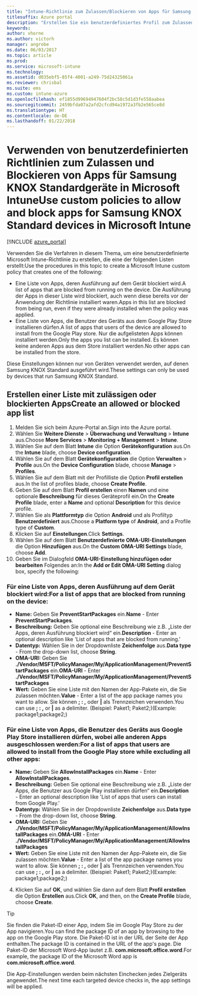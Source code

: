 ```yaml
---
title: "Intune-Richtlinie zum Zulassen/Blockieren von Apps für Samsung KNOX"
titlesuffix: Azure portal
description: "Erstellen Sie ein benutzerdefiniertes Profil zum Zulassen und Blockieren von Apps für Samsung KNOX Standard-Geräte.\""
keywords: 
author: vhorne
ms.author: victorh
manager: angrobe
ms.date: 06/03/2017
ms.topic: article
ms.prod: 
ms.service: microsoft-intune
ms.technology: 
ms.assetid: d035ebf5-85f4-4001-a249-75d24325061a
ms.reviewer: chrisbal
ms.suite: ems
ms.custom: intune-azure
ms.openlocfilehash: ef1855d99694947604f2bc58c5d1d3fe558aabea
ms.sourcegitcommit: 2459bfda07a2afd2cfcd94a1972a3fb2e565ce8d
ms.translationtype: HT
ms.contentlocale: de-DE
ms.lasthandoff: 01/22/2018
---
```

# <a name="use-custom-policies-to-allow-and-block-apps-for-samsung-knox-standard-devices-in-microsoft-intune"></a><span data-ttu-id="86f0b-103">Verwenden von benutzerdefinierten Richtlinien zum Zulassen und Blockieren von Apps für Samsung KNOX Standardgeräte in Microsoft Intune</span><span class="sxs-lookup"><span data-stu-id="86f0b-103">Use custom policies to allow and block apps for Samsung KNOX Standard devices in Microsoft Intune</span></span>

[!INCLUDE [azure_portal](./includes/azure_portal.md)]

<span data-ttu-id="86f0b-104">Verwenden Sie die Verfahren in diesem Thema, um eine benutzerdefinierte Microsoft Intune-Richtlinie zu erstellen, die eine der folgenden Listen erstellt:</span><span class="sxs-lookup"><span data-stu-id="86f0b-104">Use the procedures in this topic to create a Microsoft Intune custom policy that creates one of the following:</span></span>

- <span data-ttu-id="86f0b-105">Eine Liste von Apps, deren Ausführung auf dem Gerät blockiert wird.</span><span class="sxs-lookup"><span data-stu-id="86f0b-105">A list of apps that are blocked from running on the device.</span></span> <span data-ttu-id="86f0b-106">Die Ausführung der Apps in dieser Liste wird blockiert, auch wenn diese bereits vor der Anwendung der Richtlinie installiert waren.</span><span class="sxs-lookup"><span data-stu-id="86f0b-106">Apps in this list are blocked from being run, even if they were already installed when the policy was applied.</span></span>
- <span data-ttu-id="86f0b-107">Eine Liste von Apps, die Benutzer des Geräts aus dem Google Play Store installieren dürfen.</span><span class="sxs-lookup"><span data-stu-id="86f0b-107">A list of apps that users of the device are allowed to install from the Google Play store.</span></span> <span data-ttu-id="86f0b-108">Nur die aufgelisteten Apps können installiert werden.</span><span class="sxs-lookup"><span data-stu-id="86f0b-108">Only the apps you list can be installed.</span></span> <span data-ttu-id="86f0b-109">Es können keine anderen Apps aus dem Store installiert werden.</span><span class="sxs-lookup"><span data-stu-id="86f0b-109">No other apps can be installed from the store.</span></span>

<span data-ttu-id="86f0b-110">Diese Einstellungen können nur von Geräten verwendet werden, auf denen Samsung KNOX Standard ausgeführt wird.</span><span class="sxs-lookup"><span data-stu-id="86f0b-110">These settings can only be used by devices that run Samsung KNOX Standard.</span></span>

## <a name="create-an-allowed-or-blocked-app-list"></a><span data-ttu-id="86f0b-111">Erstellen einer Liste mit zulässigen oder blockierten Apps</span><span class="sxs-lookup"><span data-stu-id="86f0b-111">Create an allowed or blocked app list</span></span>

1. <span data-ttu-id="86f0b-112">Melden Sie sich beim Azure-Portal an.</span><span class="sxs-lookup"><span data-stu-id="86f0b-112">Sign into the Azure portal.</span></span>
2. <span data-ttu-id="86f0b-113">Wählen Sie **Weitere Dienste** > **Überwachung und Verwaltung** > **Intune** aus.</span><span class="sxs-lookup"><span data-stu-id="86f0b-113">Choose **More Services** > **Monitoring + Management** > **Intune**.</span></span>
3. <span data-ttu-id="86f0b-114">Wählen Sie auf dem Blatt **Intune** die Option **Gerätekonfiguration** aus.</span><span class="sxs-lookup"><span data-stu-id="86f0b-114">On the **Intune** blade, choose **Device configuration**.</span></span>
2. <span data-ttu-id="86f0b-115">Wählen Sie auf dem Blatt **Gerätekonfiguration** die Option **Verwalten** > **Profile** aus.</span><span class="sxs-lookup"><span data-stu-id="86f0b-115">On the **Device Configuration** blade, choose **Manage** > **Profiles**.</span></span>
2. <span data-ttu-id="86f0b-116">Wählen Sie auf dem Blatt mit der Profilliste die Option **Profil erstellen** aus.</span><span class="sxs-lookup"><span data-stu-id="86f0b-116">In the list of profiles blade, choose **Create Profile**.</span></span>
3. <span data-ttu-id="86f0b-117">Geben Sie auf dem Blatt **Profil erstellen** einen **Namen** und eine optionale **Beschreibung** für dieses Geräteprofil ein.</span><span class="sxs-lookup"><span data-stu-id="86f0b-117">On the **Create Profile** blade, enter a **Name** and optional **Description** for this device profile.</span></span>
2. <span data-ttu-id="86f0b-118">Wählen Sie als **Plattformtyp** die Option **Android** und als Profiltyp **Benutzerdefiniert** aus.</span><span class="sxs-lookup"><span data-stu-id="86f0b-118">Choose a **Platform type** of **Android**, and a Profile type of **Custom**.</span></span>
3. <span data-ttu-id="86f0b-119">Klicken Sie auf **Einstellungen**.</span><span class="sxs-lookup"><span data-stu-id="86f0b-119">Click **Settings**.</span></span>
3. <span data-ttu-id="86f0b-120">Wählen Sie auf dem Blatt **Benutzerdefinierte OMA-URI-Einstellungen** die Option **Hinzufügen** aus.</span><span class="sxs-lookup"><span data-stu-id="86f0b-120">On the **Custom OMA-URI Settings** blade, choose **Add**.</span></span>
4. <span data-ttu-id="86f0b-121">Geben Sie im Dialogfeld **OMA-URI-Einstellung hinzufügen oder bearbeiten** Folgendes an:</span><span class="sxs-lookup"><span data-stu-id="86f0b-121">In the **Add or Edit OMA-URI Setting** dialog box, specify the following:</span></span>

### <a name="for-a-list-of-apps-that-are-blocked-from-running-on-the-device"></a><span data-ttu-id="86f0b-122">Für eine Liste von Apps, deren Ausführung auf dem Gerät blockiert wird:</span><span class="sxs-lookup"><span data-stu-id="86f0b-122">For a list of apps that are blocked from running on the device:</span></span>

- <span data-ttu-id="86f0b-123">**Name:** Geben Sie **PreventStartPackages** ein.</span><span class="sxs-lookup"><span data-stu-id="86f0b-123">**Name** - Enter **PreventStartPackages**.</span></span>
- <span data-ttu-id="86f0b-124">**Beschreibung:** Geben Sie optional eine Beschreibung wie z.B. „Liste der Apps, deren Ausführung blockiert wird“ ein.</span><span class="sxs-lookup"><span data-stu-id="86f0b-124">**Description** - Enter an optional description like 'List of apps that are blocked from running.'</span></span>
-   <span data-ttu-id="86f0b-125">**Datentyp:** Wählen Sie in der Dropdownliste **Zeichenfolge** aus.</span><span class="sxs-lookup"><span data-stu-id="86f0b-125">**Data type** - From the drop-down list, choose **String**.</span></span>
-   <span data-ttu-id="86f0b-126">**OMA-URI:** Geben Sie **./Vendor/MSFT/PolicyManager/My/ApplicationManagement/PreventStartPackages** ein.</span><span class="sxs-lookup"><span data-stu-id="86f0b-126">**OMA-URI** - Enter **./Vendor/MSFT/PolicyManager/My/ApplicationManagement/PreventStartPackages**</span></span>
-   <span data-ttu-id="86f0b-127">**Wert:** Geben Sie eine Liste mit den Namen der App-Pakete ein, die Sie zulassen möchten.</span><span class="sxs-lookup"><span data-stu-id="86f0b-127">**Value** - Enter a list of the app package names you want to allow.</span></span> <span data-ttu-id="86f0b-128">Sie können **; : ,** oder **|** als Trennzeichen verwenden.</span><span class="sxs-lookup"><span data-stu-id="86f0b-128">You can use **; : ,** or **|** as a delimiter.</span></span> <span data-ttu-id="86f0b-129">(Beispiel: Paket1; Paket2;)</span><span class="sxs-lookup"><span data-stu-id="86f0b-129">(Example: package1;package2;)</span></span>

### <a name="for-a-list-of-apps-that-users-are-allowed-to-install-from-the-google-play-store-while-excluding-all-other-apps"></a><span data-ttu-id="86f0b-130">Für eine Liste von Apps, die Benutzer des Geräts aus Google Play Store installieren dürfen, wobei alle anderen Apps ausgeschlossen werden:</span><span class="sxs-lookup"><span data-stu-id="86f0b-130">For a list of apps that users are allowed to install from the Google Play store while excluding all other apps:</span></span>
- <span data-ttu-id="86f0b-131">**Name:** Geben Sie **AllowInstallPackages** ein.</span><span class="sxs-lookup"><span data-stu-id="86f0b-131">**Name** - Enter **AllowInstallPackages**.</span></span>
- <span data-ttu-id="86f0b-132">**Beschreibung:** Geben Sie optional eine Beschreibung wie z.B. „Liste der Apps, die Benutzer aus Google Play installieren dürfen“ ein.</span><span class="sxs-lookup"><span data-stu-id="86f0b-132">**Description** - Enter an optional description like 'List of apps that users can install from Google Play.'</span></span>
- <span data-ttu-id="86f0b-133">**Datentyp:** Wählen Sie in der Dropdownliste **Zeichenfolge** aus.</span><span class="sxs-lookup"><span data-stu-id="86f0b-133">**Data type** - From the drop-down list, choose **String**.</span></span>
- <span data-ttu-id="86f0b-134">**OMA-URI:** Geben Sie **./Vendor/MSFT/PolicyManager/My/ApplicationManagement/AllowInstallPackages** ein.</span><span class="sxs-lookup"><span data-stu-id="86f0b-134">**OMA-URI** - Enter **./Vendor/MSFT/PolicyManager/My/ApplicationManagement/AllowInstallPackages**</span></span>
- <span data-ttu-id="86f0b-135">**Wert:** Geben Sie eine Liste mit den Namen der App-Pakete ein, die Sie zulassen möchten.</span><span class="sxs-lookup"><span data-stu-id="86f0b-135">**Value** - Enter a list of the app package names you want to allow.</span></span> <span data-ttu-id="86f0b-136">Sie können **; : ,** oder **|** als Trennzeichen verwenden.</span><span class="sxs-lookup"><span data-stu-id="86f0b-136">You can use **; : ,** or **|** as a delimiter.</span></span> <span data-ttu-id="86f0b-137">(Beispiel: Paket1; Paket2;)</span><span class="sxs-lookup"><span data-stu-id="86f0b-137">(Example: package1;package2;)</span></span>

4. <span data-ttu-id="86f0b-138">Klicken Sie auf **OK**, und wählen Sie dann auf dem Blatt **Profil erstellen** die Option **Erstellen** aus.</span><span class="sxs-lookup"><span data-stu-id="86f0b-138">Click **OK**, and then, on the **Create Profile** blade, choose **Create**.</span></span>

>[!TIP]
> <span data-ttu-id="86f0b-139">Sie finden die Paket-ID einer App, indem Sie im Google Play Store zu der App navigieren.</span><span class="sxs-lookup"><span data-stu-id="86f0b-139">You can find the package ID of an app by browsing to the app on the Google Play store.</span></span> <span data-ttu-id="86f0b-140">Die Paket-ID ist in der URL der Seite der App enthalten.</span><span class="sxs-lookup"><span data-stu-id="86f0b-140">The package ID is contained in the URL of the app's page.</span></span> <span data-ttu-id="86f0b-141">Die Paket-ID der Microsoft Word-App lautet z.B. **com.microsoft.office.word**.</span><span class="sxs-lookup"><span data-stu-id="86f0b-141">For example, the package ID of the Microsoft Word app is **com.microsoft.office.word**.</span></span>

<span data-ttu-id="86f0b-142">Die App-Einstellungen werden beim nächsten Einchecken jedes Zielgeräts angewendet.</span><span class="sxs-lookup"><span data-stu-id="86f0b-142">The next time each targeted device checks in, the app settings will be applied.</span></span>


<!---## Assign the custom profile--->
